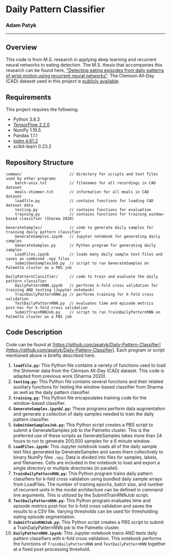 # Daily Pattern Classifier
### Adam Patyk
---

## Overview

This code is from M.S. research in applying deep learning and recurrent neural networks to eating detection. The M.S. thesis that accompanies this research can be found here, ["Detecting eating episodes from daily patterns of wrist motion using recurrent neural networks"](http://cecas.clemson.edu/~ahoover/theses/patyk-thesis.pdf). The Clemson All-Day (CAD) dataset used in this project is [publicly available](http://cecas.clemson.edu/~ahoover/allday/).

## Requirements

This project requires the following:
- Python 3.8.3
- [TensorFlow 2.2.0](https://www.tensorflow.org/versions/r2.2/api_docs/python/tf)
- NumPy 1.19.5
- Pandas 1.1.1
- [tqdm 4.61.2](https://tqdm.github.io)
- scikit-learn 0.23.2

## Repository Structure

    common/                     // directory for scripts and text files used by other programs
        batch-unix.txt          // filenames for all recordings in CAD dataset
        meals-shimmer.txt       // information for all meals in CAD dataset
        loadfile.py             // contains functions for loading CAD dataset data
        testing.py              // contains functions for evaluation
        training.py             // contains functions for training window-based classifier (Sharma 2020)

    GenerateSamples/            // code to generate daily samples for training daily pattern classifier
        GenerateSamples.ipynb   // Jupyter notebook for generating daily samples
        GenerateSamples.py      // Python program for generating daily samples
        LoadFiles.ipynb         // loads many daily sample text files and saves as combined .npy files
        SubmitGenSamplesJob.py  // script to run GenerateSamples on Palmetto cluster as a PBS job

    DailyPatternClassifier/     // code to train and evaluate the daily pattern classifier
        DailyPatternRNN.ipynb   // performs k-fold cross validation for training AND testing (Jupyter notebook)
        TrainDailyPatternRNN.py // performs training for k-fold cross validation
        TestDailyPatternRNN.py  // evaluates time and episode metrics post-hoc for k-fold cross validation
        SubmitTrainRNNJob.py    // script to run TrainDailyPatternRNN on Palmetto cluster as a PBS job
        
## Code Description

Code can be found at [https://github.com/apatyk/Daily-Pattern-Classifier](https://github.com/apatyk/Daily-Pattern-Classifier). Each program or script mentioned above is briefly described here.

1. **`loadfile.py`:** This Python file contains a variety of functions used to load the Shimmer data from the Clemson All-Day (CAD) dataset. This code is adapted from previous work (Sharma 2020).
2. **`testing.py`:** This Python file contains several functions and their related auxiliary functions for testing the window-based classifier from Sharma as well as the daily pattern classifier.
3. **`training.py`:** This Python file encapsulates training code for the window-based classifier.
4. **`GenerateSamples.ipynb`/`.py`:** These programs perform data augmentation and generate a collection of daily samples needed to train the daily pattern classifier. 
5. **`SubmitGenSamplesJob.py`:** This Python script creates a PBS script to submit a GenerateSamples job to the Palmetto cluster. This is the preferred use of these scripts as GenerateSamples takes more than 24 hours to run to generate 200,000 samples for a 6 minute window.
6. **`LoadFiles.ipynb`:** This Jupyter notebook loads all of the daily sample text files generated by GenerateSamples and saves them collectively to binary NumPy files `.npy`. Data is divided into files for samples, labels, and filenames. Cells are included in the notebook to load and export a single directory or multiple directories (in parallel).
7. **`TrainDailyPatternRNN.py`:** This Python program trains daily pattern classifiers for k-fold cross validation using bundled daily sample arrays from LoadFiles. The number of training epochs, batch size, and number of recurrent units in the model architecture can be defined in command line arguments. This is utilized by the SubmitTrainRNNJob script.
8. **`TestDailyPatternRNN.py`:** This Python program evaluates time and episode metrics post-hoc for k-fold cross validation and saves the results to a CSV file. Varying thresholds can be used for thresholding eating episode segmentation.
9. **`SubmitTrainRNNJob.py`:** This Python script creates a PBS script to submit a TrainDailyPatternRNN job to the Palmetto cluster.
10. **`DailyPatternRNN.ipynb`:** This Jupyter notebook trains AND tests daily pattern classifiers with k-fold cross validation. This notebook performs the functions of `TrainDailyPatternRNN` and `TestDailyPatternRNN` together at a fixed post-processing threshold.

